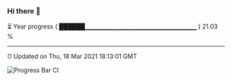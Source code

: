### Hi there 👋

⏳ Year progress { ██████▁▁▁▁▁▁▁▁▁▁▁▁▁▁▁▁▁▁▁▁▁▁▁▁ } 21.03 %

---

⏰ Updated on Thu, 18 Mar 2021 18:13:01 GMT

![Progress Bar CI](https://github.com/liununu/liununu/workflows/Progress%20Bar%20CI/badge.svg)
